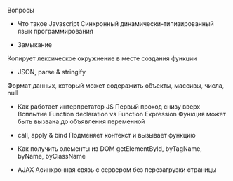 Вопросы
- Что такое Javascript
Синхронный динамически-типизированный язык программирования 

- Замыкание

Копирует лексическое окружиение в месте создания функции
- JSON, parse & stringify

Формат данных, который может содеражить объекты, массивы, числа, null

- Как работает интерпретатор JS
Первый проход снизу вверх
Всплытие 
Function declaration vs Function Expression 
Функция может быть вызвана до объявления переменной

- call, apply & bind
Подменяет контекст и вызывает функцию

- Как получить элементы из DOM
getElementById, byTagName, byName, byClassName

- AJAX
Асинхронная связь с сервером без перезагрузки страницы

